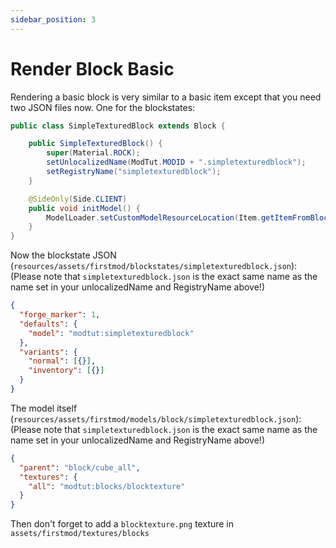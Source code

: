 ```yaml
---
sidebar_position: 3
---
```


# Render Block Basic

Rendering a basic block is very similar to a basic item except that you need two JSON files now.
One for the blockstates:

```java title="SimpleTexturedBlock.java"
public class SimpleTexturedBlock extends Block {

    public SimpleTexturedBlock() {
        super(Material.ROCK);
        setUnlocalizedName(ModTut.MODID + ".simpletexturedblock");
        setRegistryName("simpletexturedblock");
    }

    @SideOnly(Side.CLIENT)
    public void initModel() {
        ModelLoader.setCustomModelResourceLocation(Item.getItemFromBlock(this), 0, new ModelResourceLocation(getRegistryName(), "inventory"));
    }
}
```

Now the blockstate JSON (`resources/assets/firstmod/blockstates/simpletexturedblock.json`):
(Please note that `simpletexturedblock.json` is the exact same name as the name set in your unlocalizedName and RegistryName above!)

```json title="resources/assets/firstmod/blockstates/simpletexturedblock.json"
{
  "forge_marker": 1,
  "defaults": {
    "model": "modtut:simpletexturedblock"
  },
  "variants": {
    "normal": [{}],
    "inventory": [{}]
  }
}
```

The model itself (`resources/assets/firstmod/models/block/simpletexturedblock.json`):
(Please note that `simpletexturedblock.json` is the exact same name as the name set in your unlocalizedName and RegistryName above!)

```json title="resources/assets/firstmod/models/block/simpletexturedblock.json"
{
  "parent": "block/cube_all",
  "textures": {
    "all": "modtut:blocks/blocktexture"
  }
}
```

Then don't forget to add a `blocktexture.png` texture in `assets/firstmod/textures/blocks`
